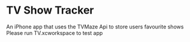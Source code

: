 # TV Show Tracker
An iPhone app that uses the TVMaze Api to store users favourite shows
Please run TV.xcworkspace to test app
